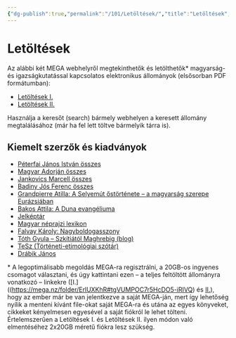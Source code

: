 ```yaml
---
{"dg-publish":true,"permalink":"/101/Letöltések/","title":"Letöltések","created":"2023-12-28T07:46","updated":"2023-12-28T09:07"}
---
```



# Letöltések

Az alábbi két MEGA webhelyről megtekinthetők és letölthetők\* magyarság- és igazságkutatással kapcsolatos elektronikus állományok (elsősorban PDF formátumban):  
- [Letöltések I.](https://mega.nz/folder/ErlUXKhR#tgVUMPOC7r5HcDO5-iRIVQ)
- [Letöltések II.](https://mega.nz/folder/xjk10BgK#4Qq0eXPz1t_6qodJkNItKg)

Használja a keresőt (search) bármely webhelyen a keresett állomány megtalálásához (már ha fel lett töltve bármelyik tárra is).  

## Kiemelt szerzők és kiadványok

- [Péterfai János István összes](https://mega.nz/file/B292RZoa#pL7lhtz4mP_zw4oP1ogjipx5k4l0hAYxcHWbaKw0zpo)
- [Magyar Adorján összes](https://mega.nz/folder/diVDUSJR#5v1KKyRHxbioilnrUpyngg)
- [Jankovics Marcell összes](https://mega.nz/folder/grNGUYrB#eTCxcKXMSfN5Unrf-jrtrA)
- [Badiny Jós Ferenc összes](https://mega.nz/folder/pzFwiSiZ#hA7DP6DY0Rb-v8TRVIwnIQ)
- [Grandpierre Atilla: A Selyemút őstörténete – a magyarság szerepe Eurázsiában](https://mega.nz/file/AydgQQ6A#ZwlJkTXh5JtfZqO98059h7kloZEqt8dRT_U1D69vSIg)
- [Bakos Attila: A Duna evangéliuma](https://mega.nz/file/l6FlCLxY#MYMP5nVIPOwk0C9en6eERY2NjlFL_Jnf8QgsCJLRlAo)
- [Jelképtár](https://mega.nz/file/83EUkIDJ#BWnTVJsve20iLFqv8E1oHY3SnMzZ38Le5D_TQlZYMzI)
- [Magyar néprajzi lexikon](https://mega.nz/file/drNRBLrK#guCTPrlPTzaL9ae0DZeK8QclS4BQeFMLe9L4LhcOoGQ)
- [Falvay Károly: Nagyboldogasszony](https://mega.nz/file/VvtByZRL#9RVX-92VmvhuwJpl0FFMgirFgo0swA99ubc2njnUtTs)
- [Tóth Gyula – Szkítiától Maghrebig (blog)](https://mega.nz/file/42MExTTT#3gyd8arW9OnZgzN5VRPXIPAzAid-FJ2zPo7vlW9Lfuw)
- [TeSz (Történeti-etimológiai szótár)](https://mega.nz/file/1zcCGYTA#McThRTg_bbn-caL-eF-9zvl3f__8xVJbawNY07XSavA)
- [Drábik János](https://mega.nz/folder/oqU21TKQ#Z1yGjMKiJXrT9aynnfYFWg)

\* A legoptimálisabb megoldás MEGA-ra regisztrálni, a 20GB-os ingyenes csomagot választani, és úgy kattintani ezen – a teljes feltöltött állományra vonatkozó – linkekre ([I.]((https://mega.nz/folder/ErlUXKhR#tgVUMPOC7r5HcDO5-iRIVQ) és [II.](https://mega.nz/folder/xjk10BgK#4Qq0eXPz1t_6qodJkNItKg)), hogy az ember már be van jelentkezve a saját MEGA-ján, mert így lehetőség nyílik a menteni kívánt file-okat saját MEGA-ra és utána az egyes könyveket, cikkeket kényelmesen egyesével a saját fiókról le lehet tölteni.  
Értelemszerűen a Letöltések I. és Letöltések II. ilyen módon való elmentéséhez 2x20GB méretű fiókra lesz szükség.  